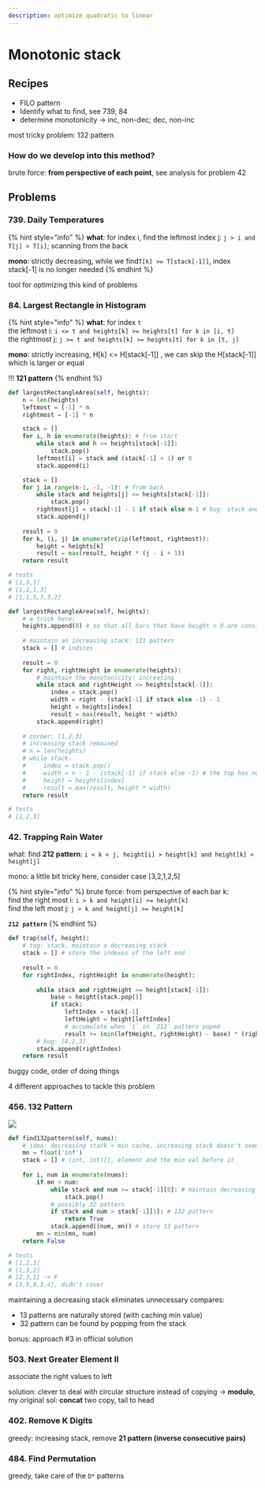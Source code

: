 ```yaml
---
description: optimize quadratic to linear
---
```


# Monotonic stack

## Recipes

* FILO pattern
* Identify what to find, see 739, 84
* determine monotonicity -&gt; inc, non-dec; dec, non-inc

most tricky problem: 132 pattern

### How do we develop into this method?

brute force: **from perspective of each point**, see analysis for problem 42

## Problems

### 739. Daily Temperatures

{% hint style="info" %}
**what**: for index i, find the leftmost index j: `j > i and T[j] > T[i]`; scanning from the back

**mono**: strictly decreasing, while we find`T[k] >= T[stack[-1]]`, index stack\[-1\] is no longer needed
{% endhint %}

tool for optimizing this kind of problems

### 84. Largest Rectangle in Histogram

{% hint style="info" %}
**what**: for index `t`  
the leftmost i: `i <= t and heights[k] >= heights[t] for k in [i, t]`  
the rightmost j: `j >= t and heights[k] >= heights[t] for k in [t, j]`

**mono**: strictly increasing, H\[k\] &lt;= H\[stack\[-1\]\] , we can skip the H\[stack\[-1\]\] which is larger or equal

!!! **121 pattern**
{% endhint %}

```python
def largestRectangleArea(self, heights):
    n = len(heights)
    leftmost = [-1] * n
    rightmost = [-1] * n

    stack = []
    for i, h in enumerate(heights): # from start 
        while stack and h <= heights[stack[-1]]:
            stack.pop()
        leftmost[i] = stack and (stack[-1] + 1) or 0
        stack.append(i)

    stack = []
    for j in range(n-1, -1, -1): # from back
        while stack and heights[j] <= heights[stack[-1]]:
            stack.pop()
        rightmost[j] = stack[-1] - 1 if stack else n-1 # bug: stack and (stack[-1] - 1) or n-1, stack[-1] - 1 can be zero!!!
        stack.append(j)
    
    result = 0
    for k, (i, j) in enumerate(zip(leftmost, rightmost)):
        height = heights[k]
        result = max(result, height * (j - i + 1))
    return result

# tests
# [1,3,1]
# [1,1,1,3]
# [1,1,5,3,3,2]

def largestRectangleArea(self, heights):
    # a trick here:
    heights.append(0) # so that all bars that have height > 0 are considered, eliminate the post-processing
    
    # maintain an increasing stack: 121 pattern
    stack = [] # indices
    
    result = 0
    for right, rightHeight in enumerate(heights):
        # maintain the monotonicity: increasing
        while stack and rightHeight <= heights[stack[-1]]:
            index = stack.pop()
            width = right - (stack[-1] if stack else -1) - 1
            height = heights[index]
            result = max(result, height * width)
        stack.append(right)
        
    # corner: [1,2,3]
    # increasing stack remained
    # n = len(heights)
    # while stack:
    #     index = stack.pop()
    #     width = n - 1 - (stack[-1] if stack else -1) # the top has no bar on the right that is greater than it
    #     height = heights[index]
    #     result = max(result, height * width)
    return result

# tests
# [1,2,3]
```

### 42. Trapping Rain Water

what: find **212 pattern**: `i < k < j, height[i] > height[k] and height[k] < height[j]`

mono: a little bit tricky here, consider case \[3,2,1,2,5\]

{% hint style="info" %}
brute force: from perspective of each bar k:  
find the right most i: `i > k and height[i] >= height[k]`  
find the left most j: `j > k and height[j] >= height[k]`

**`212 pattern`**
{% endhint %}

```python
def trap(self, height):
    # tag: stack, maintain a decreasing stack
    stack = [] # store the indexes of the left end
    
    result = 0
    for rightIndex, rightHeight in enumerate(height):
        
        while stack and rightHeight >= height[stack[-1]]:
            base = height[stack.pop()]
            if stack:
                leftIndex = stack[-1]
                leftHeight = height[leftIndex]
                # accumulate when `1` in `212` pattern poped
                result += (min(leftHeight, rightHeight) - base) * (rightIndex - leftIndex - 1)
        # bug: [4,2,3]
        stack.append(rightIndex)
    return result
```

buggy code, order of doing things

4 different approaches to tackle this problem

### 456. 132 Pattern

![](../../.gitbook/assets/456.jpeg)

```python
def find132pattern(self, nums):
    # idea: decreasing stack + min cache, increasing stack doesn't seem to work
    mn = float('inf')
    stack = [] # (int, int)[], element and the min val before it
    
    for i, num in enumerate(nums):
        if mn < num:   
            while stack and num >= stack[-1][0]: # maintain decreasing 
                stack.pop()
            # possibly 32 pattern
            if stack and num > stack[-1][1]: # 132 pattern
                return True
            stack.append((num, mn)) # store 13 pattern
        mn = min(mn, num)
    return False

# tests
# [1,2,3]
# [1,3,2]
# [2,3,1] -> F
# [3,5,0,3,4], didn't cover
```

maintaining a decreasing stack eliminates unnecessary compares:

* 13 patterns are naturally stored \(with caching min value\)
* 32 pattern can be found by popping from the stack

bonus: approach \#3 in official solution

### 503. Next Greater Element II

associate the right values to left

solution: clever to deal with circular structure instead of copying -&gt; **modulo**, my original sol: **concat** two copy, tail to head

### 402. Remove K Digits

greedy: increasing stack, remove **21 pattern \(inverse consecutive pairs\)**

### 484. Find Permutation

greedy, take care of the `D*`  patterns

